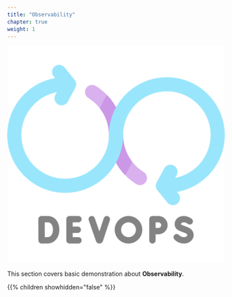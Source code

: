 ```yaml
---
title: "Observability"
chapter: true
weight: 1
---
```


![DevOps](/images/devops.png?width=20pc)


This section covers basic demonstration about **Observability**.

{{% children showhidden="false" %}}
